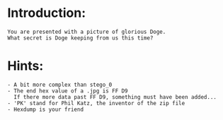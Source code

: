 Introduction:
=============
	You are presented with a picture of glorious Doge.
	What secret is Doge keeping from us this time?


Hints:
======
	- A bit more complex than stego_0
	- The end hex value of a .jpg is FF D9
	  If there more data past FF D9, something must have been added...
	- 'PK' stand for Phil Katz, the inventor of the zip file
	- Hexdump is your friend